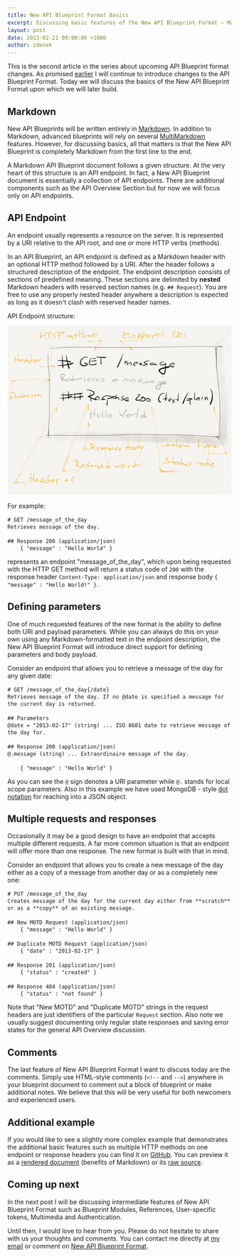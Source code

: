 ```yaml
---
title: New API Blueprint Format Basics
excerpt: Discussing basic features of the New API Blueprint Format – Markdown, API endpoints, multiple requests and responses and commenting on parameters.
layout: post
date: 2013-02-21 09:00:00 +1000
author: zdenek
---
```


This is the second article in the series about upcoming API Blueprint format changes. As promised [earlier](https://blog.apiary.io/New-API-Blueprint-Format/) I will continue to introduce changes to the API Blueprint Format. Today we will discuss the basics of the New API Blueprint Format upon which we will later build.

## Markdown
New API Blueprints will be written entirely in [Markdown](http://daringfireball.net/projects/markdown/). In addition to Markdown, advanced blueprints will rely on several [MultiMarkdown](https://fletcherpenney.net/multimarkdown/) features. However, for discussing basics, all that matters is that the New API Blueprint is completely Markdown from the first line to the end.

A Markdown API Blueprint document follows a given structure. At the very heart of this structure is an API endpoint. In fact, a New API Blueprint document is essentially a collection of API endpoints. There are additional components such as the API Overview Section but for now we will focus only on API endpoints.

## API Endpoint
An endpoint usually represents a resource on the server. It is represented by a URI relative to the API root, and one or more HTTP verbs (methods).

In an API Blueprint, an API endpoint is defined as a Markdown header with an optional HTTP method followed by a URI. After the header follows a structured description of the endpoint. The endpoint description consists of sections of predefined meaning. These sections are delimited by **nested** Markdown headers with reserved section names (e.g. `## Request`). You are free to use any properly nested header anywhere a description is expected as long as it doesn't clash with reserved header names.

API Endpoint structure:

![API Endpoint Structure](/images/2013-02-21-API-endpoint.png)

For example:

	# GET /message_of_the_day
	Retrieves message of the day.

	## Response 200 (application/json)
		{ "message" : "Hello World" }

represents an endpoint "message_of_the_day", which upon being requested with the HTTP GET method will return a status code of `200` with the response header `Content-Type: application/json` and response body `{ "message" : "Hello World!" }`.

## Defining parameters
One of much requested features of the new format is the ability to define both URI and payload parameters. While you can always do this on your own using any Markdown-formatted text in the endpoint description, the New API Blueprint Format will introduce direct support for defining parameters and body payload.

Consider an endpoint that allows you to retrieve a message of the day for any given date:

	# GET /message_of_the_day{/date}
	Retrieves message of the day. If no @date is specified a message for the current day is returned.

	## Parameters
	@date = "2013-02-17" (string) ... ISO 8601 date to retrieve message of the day for.

	## Response 200 (application/json)
	@.message (string) ... Extraordinaire message of the day.

		{ "message" : "Hello World" }

As you can see the `@` sign denotes a URI parameter while `@.` stands for local scope parameters. Also in this example we have used MongoDB - style [dot notation](https://docs.mongodb.com/manual/core/document/#dot-notation) for reaching into a JSON object.

## Multiple requests and responses
Occasionally it may be a good design to have an endpoint that accepts multiple different requests. A far more common situation is that an endpoint will offer more than one response. The new format is built with that in mind.

Consider an endpoint that allows you to create a new message of the day either as a copy of a message from another day or as a completely new one:

	# PUT /message_of_the_day
	Creates message of the day for the current day either from **scratch** or as a **copy** of an existing message.

	## New MOTD Request (application/json)
		{ "message" : "Hello World" }

	## Duplicate MOTD Request (application/json)
		{ "date" : "2013-02-17" }

	## Response 201 (application/json)
		{ "status" : "created" }

	## Response 404 (application/json)
		{ "status" : "not found" }

Note that "New MOTD" and "Duplicate MOTD" strings in the request headers are just identifiers of the particular `Request` section. Also note we usually suggest documenting only regular state responses and saving error states for the general API Overview discussion.

## Comments
The last feature of New API Blueprint Format I want to discuss today are the comments. Simply use HTML-style comments (`<!--` and `-->`) anywhere in your blueprint document to comment out a block of blueprint or make additional notes. We believe that this will be very useful for both newcomers and experienced users.

## Additional example
If you would like to see a slightly more complex example that demonstrates the additional basic features such as multiple HTTP methods on one endpoint or response headers you can find it on [GitHub](https://gist.github.com/zdne/4977305). You can preview it as a [rendered document](https://gist.github.com/zdne/4977305) (benefits of Markdown) or its [raw source](https://gist.github.com/zdne/4977305/raw/0001e513f2467b8d154eef270f4a76caa1e4ada3/BasicExample.md).

## Coming up next
In the next post I will be discussing intermediate features of New API Blueprint Format such as Blueprint Modules, References, User-specific tokens, Multimedia and Authentication.

Until then, I would love to hear from you. Please do not hesitate to share with us your thoughts and comments. You can contact me directly at [my email](mailto:z@apiary.io) or comment on [New API Blueprint Format](http://support.apiary.io/forums/120125-general/suggestions/2970802-new-api-blueprint-format).

